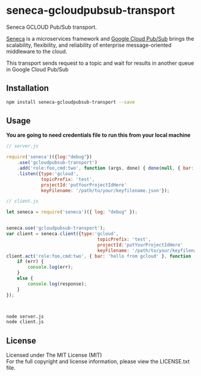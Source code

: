 # seneca-gcloudpubsub-transport

Seneca GCLOUD Pub/Sub transport.

[Seneca](http://senecajs.org/) is a microservices framework and [Google Cloud Pub/Sub](https://cloud.google.com/pubsub/docs/overview) brings the scalability, flexibility, and reliability of enterprise message-oriented middleware to the cloud.

This transport sends request to a topic and wait for results in another queue in Google Cloud Pub/Sub

## Installation

```bash
npm install seneca-gcloudpubsub-transport --save
```

## Usage

**You are going to need credentials file to run this from your local machine**

```javascript
// server.js

require('seneca')({log:"debug"})
    .use('gcloudpubsub-transport')
    .add('role:foo,cmd:two', function (args, done) { done(null, { bar: args.bar }) })
    .listen({type:'gcloud', 
    		 topicPrefix: 'test', 
    		 projectId:'putYourProjectIdHere' 
    		 keyFilename: '/path/to/your/keyfilename.json'});
```

```javascript
// client.js

let seneca = require('seneca')({ log: "debug" });


seneca.use('gcloudpubsub-transport');
var client = seneca.client({type:'gcloud', 
             					  topicPrefix: 'test', 
	             				  projectId:'putYourProjectIdHere' 
             					  keyFilename: '/path/to/your/keyfilename.json'});
client.act('role:foo,cmd:two', { bar: 'hello from gcloud' }, function (err, response) {
    if (err) {
        console.log(err);
    }
    else {
        console.log(response);
    }
});




```

```bash
node server.js
node client.js
```

## License

Licensed under The MIT License (MIT)  
For the full copyright and license information, please view the LICENSE.txt file.

[npm-url]: http://npmjs.org/package/seneca-nats-transport
[npm-image]: https://badge.fury.io/js/seneca-nats-transport.svg

[travis-url]: https://travis-ci.org/devfacet/seneca-nats-transport
[travis-image]: https://travis-ci.org/devfacet/seneca-nats-transport.svg?branch=master

[coverage-url]: https://coveralls.io/github/devfacet/seneca-nats-transport?branch=master
[coverage-image]: https://coveralls.io/repos/github/devfacet/seneca-nats-transport/badge.svg?branch=master
